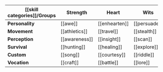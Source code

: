 | **[[skill categories]]**/Groups | **Strength**  | **Heart**     | **Wits**     |
| ------------------------------- | ------------- | ------------- | ------------ |
| **Personality**                 | [[awe]]       | [[enhearten]] | [[persuade]] |
| **Movement**                    | [[athletics]] | [[travel]]    | [[stealth]]  |
| **Perception**                  | [[awareness]] | [[insight]]   | [[scan]]     |
| **Survival**                    | [[hunting]]   | [[healing]]   | [[explore]]  |
| **Custom**                      | [[song]]      | [[courtesy]]  | [[riddle]]   |
| **Vocation**                    | [[craft]]     | [[battle]]    | [[lore]]     |
